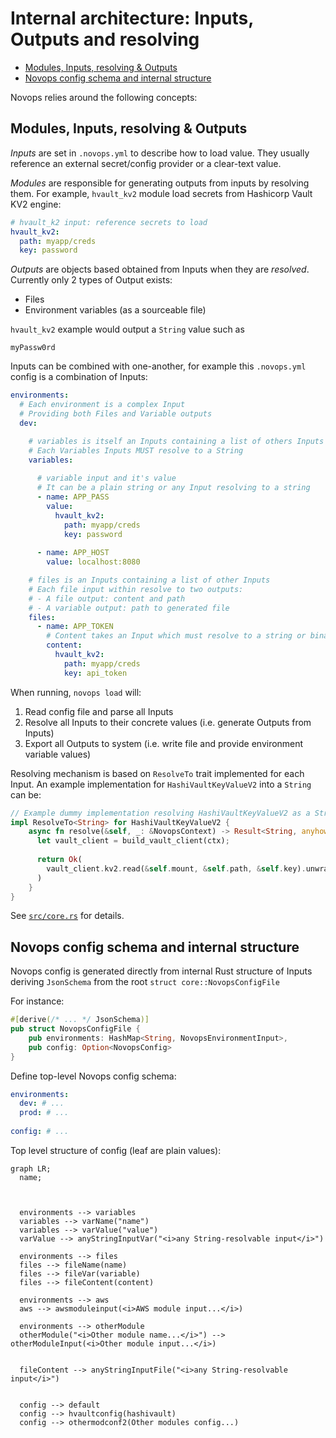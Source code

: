 # Internal architecture: Inputs, Outputs and resolving

- [Modules, Inputs, resolving & Outputs](#modules-inputs-resolving--outputs)
- [Novops config schema and internal structure](#novops-config-schema-and-internal-structure)

Novops relies around the following concepts:

## Modules, Inputs, resolving & Outputs 

_Inputs_ are set in `.novops.yml` to describe how to load value. They usually reference an external secret/config provider or a clear-text value.

_Modules_ are responsible for generating outputs from inputs by resolving them. For example, `hvault_kv2` module load secrets from Hashicorp Vault KV2 engine:

```yaml
# hvault_k2 input: reference secrets to load
hvault_kv2:
  path: myapp/creds
  key: password
```

_Outputs_ are objects based obtained from Inputs when they are _resolved_. Currently only 2 types of Output exists:
- Files
- Environment variables (as a sourceable file)

`hvault_kv2` example would output a `String` value such as

```
myPassw0rd
```

Inputs can be combined with one-another, for example this `.novops.yml` config is a combination of Inputs:

```yaml
environments:
  # Each environment is a complex Input
  # Providing both Files and Variable outputs
  dev:

    # variables is itself an Inputs containing a list of others Inputs
    # Each Variables Inputs MUST resolve to a String
    variables:
      
      # variable input and it's value
      # It can be a plain string or any Input resolving to a string
      - name: APP_PASS
        value:
          hvault_kv2:
            path: myapp/creds
            key: password
      
      - name: APP_HOST
        value: localhost:8080

    # files is an Inputs containing a list of other Inputs
    # Each file input within resolve to two outputs:
    # - A file output: content and path 
    # - A variable output: path to generated file
    files:
      - name: APP_TOKEN
        # Content takes an Input which must resolve to a string or binary content
        content:
          hvault_kv2:
            path: myapp/creds
            key: api_token
```

When running, `novops load` will:

1. Read config file and parse all Inputs
2. Resolve all Inputs to their concrete values (i.e. generate Outputs from Inputs)
3. Export all Outputs to system (i.e. write file and provide environment variable values)

Resolving mechanism is based on `ResolveTo` trait implemented for each Input. An example implementation for `HashiVaultKeyValueV2` into a `String` can be:

```rust
// Example dummy implementation resolving HashiVaultKeyValueV2 as a String
impl ResolveTo<String> for HashiVaultKeyValueV2 {
    async fn resolve(&self, _: &NovopsContext) -> Result<String, anyhow::Error> {
      let vault_client = build_vault_client(ctx);
      
      return Ok(
        vault_client.kv2.read(&self.mount, &self.path, &self.key).unwrap().to_string()
      )
    }
}
```

See [`src/core.rs`](https://github.com/PierreBeucher/novops/blob/main/src/core.rs) for details.

## Novops config schema and internal structure

Novops config is generated directly from internal Rust structure of Inputs deriving `JsonSchema` from the root `struct core::NovopsConfigFile`

For instance:

```rust
#[derive(/* ... */ JsonSchema)]
pub struct NovopsConfigFile {
    pub environments: HashMap<String, NovopsEnvironmentInput>,
    pub config: Option<NovopsConfig>
}
```

Define top-level Novops config schema:

```yaml
environments:
  dev: # ...
  prod: # ...
    
config: # ...
```

Top level structure of config (leaf are plain values):

```mermaid
graph LR;
  name;

  

  environments --> variables 
  variables --> varName("name")
  variables --> varValue("value")
  varValue --> anyStringInputVar("<i>any String-resolvable input</i>")
  
  environments --> files 
  files --> fileName(name)
  files --> fileVar(variable)
  files --> fileContent(content)

  environments --> aws
  aws --> awsmoduleinput(<i>AWS module input...</i>)

  environments --> otherModule
  otherModule("<i>Other module name...</i>") --> otherModuleInput(<i>Other module input...</i>)


  fileContent --> anyStringInputFile("<i>any String-resolvable input</i>")

  
  config --> default
  config --> hvaultconfig(hashivault)
  config --> othermodconf2(Other modules config...)
```